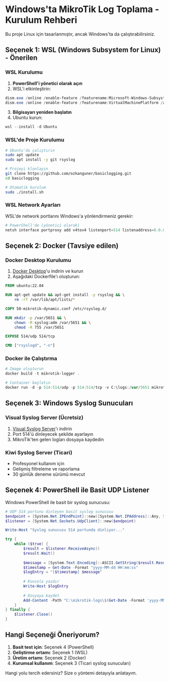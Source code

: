 # Windows'ta MikroTik Log Toplama - Kurulum Rehberi

Bu proje Linux için tasarlanmıştır, ancak Windows'ta da çalıştırabilirsiniz.

## Seçenek 1: WSL (Windows Subsystem for Linux) - Önerilen

### WSL Kurulumu
1. **PowerShell'i yönetici olarak açın**
2. WSL'i etkinleştirin:
```powershell
dism.exe /online /enable-feature /featurename:Microsoft-Windows-Subsystem-Linux /all /norestart
dism.exe /online /enable-feature /featurename:VirtualMachinePlatform /all /norestart
```
3. **Bilgisayarı yeniden başlatın**
4. Ubuntu kurun:
```powershell
wsl --install -d Ubuntu
```

### WSL'de Proje Kurulumu
```bash
# Ubuntu'da çalıştırın
sudo apt update
sudo apt install -y git rsyslog

# Projeyi klonlayın
git clone https://github.com/ozkanguner/basiclogging.git
cd basiclogging

# Otomatik kurulum
sudo ./install.sh
```

### WSL Network Ayarları
WSL'de network portlarını Windows'a yönlendirmeniz gerekir:
```powershell
# PowerShell'de (yönetici olarak)
netsh interface portproxy add v4tov4 listenport=514 listenaddress=0.0.0.0 connectport=514 connectaddress=172.x.x.x
```

## Seçenek 2: Docker (Tavsiye edilen)

### Docker Desktop Kurulumu
1. [Docker Desktop](https://www.docker.com/products/docker-desktop)'u indirin ve kurun
2. Aşağıdaki Dockerfile'ı oluşturun:

```dockerfile
FROM ubuntu:22.04

RUN apt-get update && apt-get install -y rsyslog && \
    rm -rf /var/lib/apt/lists/*

COPY 50-mikrotik-dynamic.conf /etc/rsyslog.d/

RUN mkdir -p /var/5651 && \
    chown -R syslog:adm /var/5651 && \
    chmod -R 755 /var/5651

EXPOSE 514/udp 514/tcp

CMD ["rsyslogd", "-n"]
```

### Docker ile Çalıştırma
```powershell
# Image oluşturun
docker build -t mikrotik-logger .

# Container başlatın
docker run -d -p 514:514/udp -p 514:514/tcp -v C:\logs:/var/5651 mikrotik-logger
```

## Seçenek 3: Windows Syslog Sunucuları

### Visual Syslog Server (Ücretsiz)
1. [Visual Syslog Server](https://github.com/MaxBelkov/visualsyslog)'ı indirin
2. Port 514'ü dinleyecek şekilde ayarlayın
3. MikroTik'ten gelen logları dosyaya kaydedin

### Kiwi Syslog Server (Ticari)
- Profesyonel kullanım için
- Gelişmiş filtreleme ve raporlama
- 30 günlük deneme sürümü mevcut

## Seçenek 4: PowerShell ile Basit UDP Listener

Windows PowerShell ile basit bir syslog sunucusu:

```powershell
# UDP 514 portunu dinleyen basit syslog sunucusu
$endpoint = [System.Net.IPEndPoint]::new([System.Net.IPAddress]::Any, 514)
$listener = [System.Net.Sockets.UdpClient]::new($endpoint)

Write-Host "Syslog sunucusu 514 portunda dinliyor..."

try {
    while ($true) {
        $result = $listener.ReceiveAsync()
        $result.Wait()
        
        $message = [System.Text.Encoding]::ASCII.GetString($result.Result.Buffer)
        $timestamp = Get-Date -Format "yyyy-MM-dd HH:mm:ss"
        $logEntry = "[$timestamp] $message"
        
        # Konsola yazdır
        Write-Host $logEntry
        
        # Dosyaya kaydet
        Add-Content -Path "C:\mikrotik-logs\$(Get-Date -Format 'yyyy-MM-dd').log" -Value $logEntry
    }
} finally {
    $listener.Close()
}
```

## Hangi Seçeneği Öneriyorum?

1. **Basit test için**: Seçenek 4 (PowerShell)
2. **Geliştirme ortamı**: Seçenek 1 (WSL)
3. **Üretim ortamı**: Seçenek 2 (Docker)
4. **Kurumsal kullanım**: Seçenek 3 (Ticari syslog sunucuları)

Hangi yolu tercih edersiniz? Size o yöntemi detayıyla anlatayım. 
